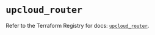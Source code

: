 # `upcloud_router`

Refer to the Terraform Registry for docs: [`upcloud_router`](https://registry.terraform.io/providers/upcloudltd/upcloud/5.0.2/docs/resources/router).
